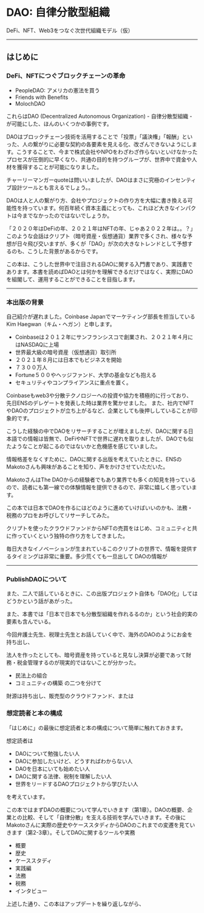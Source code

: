 # DAO: 自律分散型組織
DeFi、NFT、Web3をつなぐ次世代組織モデル（仮）

---

## はじめに

### DeFi、NFTにつぐブロックチェーンの革命
- PeopleDAO: アメリカの憲法を買う
- Friends with Benefits
- MolochDAO

これらはDAO (Decentralized Autonomous Organization) - 自律分散型組織 - が可能にした、ほんのいくつかの事例です。 

DAOはブロックチェーン技術を活用することで「投票」「議決権」「報酬」といった、人の繋がりに必要な契約の各要素を見える化、改ざんできないようにします。こうすることで、今まで株式会社やNPOをわざわざ作らないといけなかったプロセスが圧倒的に早くなり、共通の目的を持つグループが、世界中で資金や人材を獲得することが可能になりました。

チャーリーマンガーquoteは問いいましたが、DAOはまさに究極のインセンティブ設計ツールとも言えるでしょう。。

DAOは人と人の繋がり方、会社やプロジェクトの作り方を大幅に書き換える可能性を持っています。何百年続く資本主義にとっても、これほど大きなインパクトは今までなかったのではないでしょうか。

「２０２０年はDeFiの年、２０２１年はNFTの年、じゃあ２０２２年は。。？」このような会話はクリプト（暗号資産・仮想通貨）業界で多くされ、様々な予想が日々飛び交いますが、多くが「DAO」が次の大きなトレンドとして予想するのも、こうした背景があるからです。

この本は、こうした世界中で注目されるDAOに関する入門書であり、実践書であります。本書を読めばDAOとは何かを理解できるだけではなく、実際にDAOを組閣して、運用することができることを目指します。

---

### 本出版の背景

自己紹介が遅れました。Coinbase Japanでマーケティング部長を担当しているKim Haegwan（キム・ヘガン）と申します。
- Coinbaseは２０１２年にサンフランシスコで創業され、２０２１年４月にはNASDAQに上場
- 世界最大級の暗号資産（仮想通貨）取引所
- ２０２１年８月には日本でもビジネスを開始
- ７３００万人
- Fortune５００やヘッジファンド、大学の基金なども抱える
- セキュリティやコンプライアンスに重点を置く。

Coinbaseもweb3や分散テクノロジーへの投資や協力を積極的に行っており、
先日ENSのデレゲートを発表した時は業界を驚かせました。
また、社内でNFTやDAOのプロジェクトが立ち上がるなど、企業としても後押ししていることが印象的です。

こうした経験の中でDAOをリサーチすることが増えましたが、DAOに関する日本語での情報は皆無で、DeFiやNFTで世界に遅れを取りましたが、DAOでも似たようなことが起こるのではないかと危機感を感じていました。

情報格差をなくすために、DAOに関する出版を考えていたときに、ENSのMakotoさんも興味があることを知り、声をかけさせていただいた。

MakotoさんはThe DAOからの経験者でもあり業界でも多くの知見を持っているので、読者にも第一線での体験情報を提供できるので、非常に嬉しく思っています。

この本では日本でDAOを作るにはどのように進めていけばいいのかも、法務・税務のプロをお呼びしてリサーチしてみた。

クリプトを使ったクラウドファンドからNFTの売買をはじめ、コミュニティと共に作っていくという独特の作り方をしてきました。

毎日大きなイノベーションが生まれているこのクリプトの世界で、情報を提供するタイミングは非常に重要。多少荒くても一旦出して
DAOの情報が

---

### PublishDAOについて

また、二人で話しているときに、この出版プロジェクト自体も「DAO化」してはどうかという話があがった。

また、本書では「日本で日本でも分散型組織を作れるるのか」という社会的実の要素も含んでいる。

今回弁護士先生、税理士先生とお話していく中で、海外のDAOのようにお金を持ち出し、

法人を作ったとしても、暗号資産を持っていると見なし決算が必要であって財務・税金管理するのが現実的ではないことが分かった。

- 民法上の組合
- コミュニティの構築
の二つを分けて

財源は持ち出し、販売型のクラウドファンド、または


### 想定読者と本の構成
「はじめに」の最後に想定読者と本の構成について簡単に触れておきます。

想定読者は
- DAOについて勉強したい人
- DAOに参加したいけど、どうすればわからない人
- DAOを日本にいても始めたい人
- DAOに関する法律、税制を理解したい人
- 世界をリードするDAOプロジェクトから学びたい人

を考えています。

この本ではまずDAOの概要について学んでいきます（第1章）。DAOの概要、企業との比較、そして「自律分散」を支える技術を学んでいきます。その後にMakotoさんに実際の歴史やケーススタディからDAOのこれまでの変遷を見ていきます（第2-3章）。そしてDAOに関するツールや実務

- 概要
- 歴史
- ケーススタディ
- 実践編
- 法務
- 税務
- インタビュー


上述した通り、この本はアップデートを繰り返しながら、